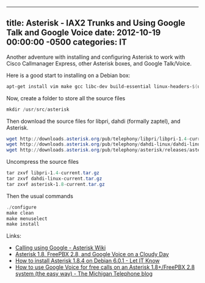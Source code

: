 ﻿---

title:  Asterisk - IAX2 Trunks and Using Google Talk and Google Voice
date:   2012-10-19 00:00:00 -0500
categories: IT
---

Another adventure with installing and configuring Asterisk to work with Cisco Callmanager Express, other Asterisk boxes, and Google Talk/Voice.

Here is a good start to installing on a Debian box:

```powershell
apt-get install vim make gcc libc-dev build-essential linux-headers-$(uname -r) cvs libssl-dev zlib1g-dev libnewt-dev bison ncurses-dev libssl-dev libnewt-dev zlib1g-dev procps libiksemel3 libxml2-dev
```

Now, create a folder to store all the source files

```powershell
mkdir /usr/src/asterisk
```

Then download the source files for libpri, dahdi (formally zaptel), and Asterisk.

```powershell
wget http://downloads.asterisk.org/pub/telephony/libpri/libpri-1.4-current.tar.gz
wget http://downloads.asterisk.org/pub/telephony/dahdi-linux/dahdi-linux-current.tar.gz
wget http://downloads.asterisk.org/pub/telephony/asterisk/releases/asterisk-1.8-current.tar.gz
```

Uncompress the source files

```powershell
tar zxvf libpri-1.4-current.tar.gz
tar zxvf dahdi-linux-current.tar.gz
tar zxvf asterisk-1.8-current.tar.gz
```

Then the usual commands

```powershell
./configure
make clean
make menuselect
make install
```

Links:

- <a href="https://wiki.asterisk.org/wiki/display/AST/Calling+using+Google">Calling using Google - Asterisk Wiki</a>
- <a href="http://www.personal.psu.edu/wcs131/blogs/psuvoip/2010/11/asterisk_18_freepbx_28_and_goo.html">Asterisk 1.8, FreePBX 2.8, and Google Voice on a Cloudy Day</a>
- <a href="http://letitknow.wordpress.com/2011/05/16/how-to-install-asterisk-1-8-4-on-debian-6-0-1/">How to install Asterisk 1.8.4 on Debian 6.0.1 - Let IT Know</a>
- <a href="http://michigantelephone.wordpress.com/2010/12/21/how-to-use-google-voice-for-free-calls-on-an-asterisk-1-8freepbx-2-8-system-the-easy-way/">How to use Google Voice for free calls on an Asterisk 1.8+/FreePBX 2.8 system (the easy way) - The Michigan Telephone blog</a>



